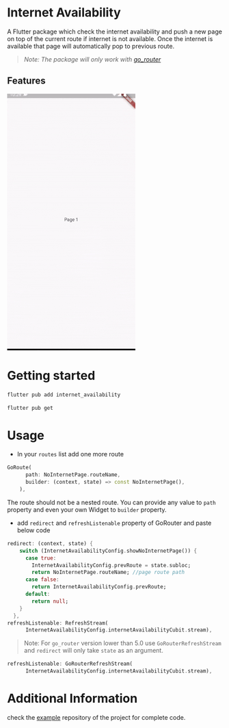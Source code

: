# Internet Availability

A Flutter package which check the internet availability and push a new page on top of the current route if internet is not available. Once the internet is available that page will automatically pop to previous route.
>*Note: The package will only work with [go_router](https://pub.dev/packages/go_router)*
## Features
![demo](assets/example.gif)

# Getting started

```bash
flutter pub add internet_availability
```
```bash
flutter pub get
```

# Usage

* In your `routes` list add one more route

```dart
GoRoute(
      path: NoInternetPage.routeName,
      builder: (context, state) => const NoInternetPage(),
    ),
```
The route should not be a nested route. You can provide any value to `path` property and even your own Widget to `builder` property.
* add `redirect` and `refreshListenable` property of GoRouter and paste below code

```dart
redirect: (context, state) {
    switch (InternetAvailabilityConfig.showNoInternetPage()) {
      case true:
        InternetAvailabilityConfig.prevRoute = state.subloc;
        return NoInternetPage.routeName; //page route path
      case false:
        return InternetAvailabilityConfig.prevRoute;
      default:
        return null;
    }
  },
refreshListenable: RefreshStream(
      InternetAvailabilityConfig.internetAvailabilityCubit.stream),
```

> Note: For `go_router` version lower than 5.0 use `GoRouterRefreshStream` and `redirect` will only take `state` as an argument.

```dart
refreshListenable: GoRouterRefreshStream(
      InternetAvailabilityConfig.internetAvailabilityCubit.stream),
```

# Additional Information

check the [example](https://pub.dev/packages/internet_availability/example) repository of the project for complete code.